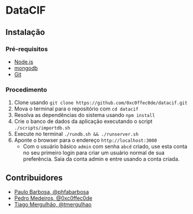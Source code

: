 # DataCIF

## Instalação

### Pré-requisitos

- [Node.js](https://nodejs.org)
- [mongodb](https://www.mongodb.org)
- [Git](http://git-scm.com)

### Procedimento

1. Clone usando `git clone https://github.com/0xc0ffec0de/datacif.git`
1. Mova o terminal para o repositório com `cd datacif`
1. Resolva as dependências do sistema usando `npm install`
1. Crie o banco de dados da aplicação executando o script `./scripts/importdb.sh`
1. Execute no terminal `./rundb.sh && ./runserver.sh`
1. Aponte o browser para o endereço `http://localhost:3000`
    * Com o usuário básico `admin` com senha `abcd` criado, use esta conta no seu primeiro login para criar um usuário normal de sua preferência. Saia da conta admin e entre usando a conta criada.

## Contribuidores

- [Paulo Barbosa, @phfabarbosa](https://github.com/phfabarbosa)
- [Pedro Medeiros, @0xc0ffec0de](https://github.com/0xc0ffec0de)
- [Tiago Mergulhão, @tmergulhao](https://github.com/tmergulhao)
